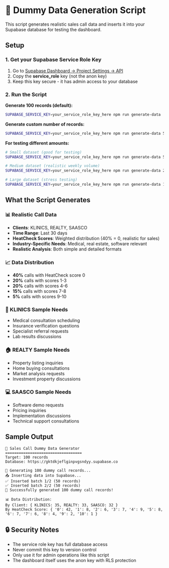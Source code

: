 # 🎯 Dummy Data Generation Script

This script generates realistic sales call data and inserts it into your Supabase database for testing the dashboard.

## Setup

### 1. Get your Supabase Service Role Key

1. Go to [Supabase Dashboard → Project Settings → API](https://supabase.com/dashboard/project/gktdkjeflginpvgsndyy/settings/api)
2. Copy the **service_role** key (not the anon key)
3. Keep this key secure - it has admin access to your database

### 2. Run the Script

**Generate 100 records (default):**
```bash
SUPABASE_SERVICE_KEY=your_service_role_key_here npm run generate-data
```

**Generate custom number of records:**
```bash
SUPABASE_SERVICE_KEY=your_service_role_key_here npm run generate-data 500
```

**For testing different amounts:**
```bash
# Small dataset (good for testing)
SUPABASE_SERVICE_KEY=your_service_role_key_here npm run generate-data 50

# Medium dataset (realistic weekly volume)
SUPABASE_SERVICE_KEY=your_service_role_key_here npm run generate-data 200

# Large dataset (stress testing)
SUPABASE_SERVICE_KEY=your_service_role_key_here npm run generate-data 1000
```

## What the Script Generates

### 📊 Realistic Call Data
- **Clients**: KLINICS, REALTY, SAASCO
- **Time Range**: Last 30 days
- **HeatCheck Scores**: Weighted distribution (40% = 0, realistic for sales)
- **Industry-Specific Needs**: Medical, real estate, software relevant
- **Realistic Analysis**: Both simple and detailed formats

### 📈 Data Distribution
- **40%** calls with HeatCheck score 0
- **20%** calls with scores 1-3
- **20%** calls with scores 4-6
- **15%** calls with scores 7-8
- **5%** calls with scores 9-10

### 🏥 KLINICS Sample Needs
- Medical consultation scheduling
- Insurance verification questions
- Specialist referral requests
- Lab results discussions

### 🏠 REALTY Sample Needs
- Property listing inquiries
- Home buying consultations
- Market analysis requests
- Investment property discussions

### 💻 SAASCO Sample Needs
- Software demo requests
- Pricing inquiries
- Implementation discussions
- Technical support consultations

## Sample Output

```
🎯 Sales Call Dummy Data Generator
==================================
Target: 100 records
Database: https://gktdkjeflginpvgsndyy.supabase.co

🚀 Generating 100 dummy call records...
📤 Inserting data into Supabase...
✅ Inserted batch 1/2 (50 records)
✅ Inserted batch 2/2 (50 records)
🎉 Successfully generated 100 dummy call records!

📊 Data Distribution:
By Client: { KLINICS: 35, REALTY: 33, SAASCO: 32 }
By HeatCheck Score: { '0': 42, '1': 8, '2': 6, '3': 7, '4': 9, '5': 8, '6': 7, '7': 6, '8': 4, '9': 2, '10': 1 }
```

## 🔒 Security Notes

- The service role key has full database access
- Never commit this key to version control
- Only use it for admin operations like this script
- The dashboard itself uses the anon key with RLS protection 